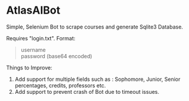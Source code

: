 # AtlasAIBot
Simple, Selenium Bot to scrape courses and generate Sqlite3 Database.

Requires "login.txt". 
Format:
>username<br>
>password (base64 encoded)

Things to Improve: 
  1) Add support for multiple fields such as : Sophomore, Junior, Senior percentages, credits, professors etc. 
  2) Add support to prevent crash of Bot due to timeout issues. 
